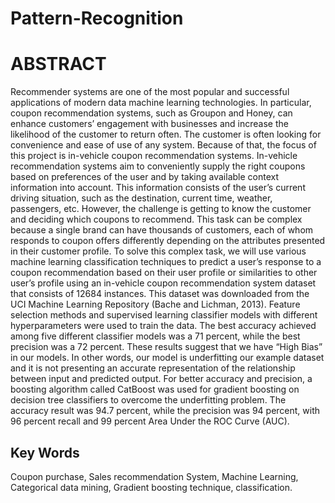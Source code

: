 # Pattern-Recognition

# ABSTRACT
Recommender systems are one of the most popular and successful applications of modern data machine learning technologies. In particular, coupon recommendation systems, such as Groupon and Honey, can enhance customers’ engagement with businesses and increase the likelihood of the customer to return often. The customer is often looking for convenience and ease of use of any system. Because of that, the focus of this project is in-vehicle coupon recommendation systems. In-vehicle recommendation systems aim to conveniently supply the right coupons based on preferences of the user and by taking available context information into account. This information consists of the user’s current driving situation, such as the destination, current time, weather, passengers, etc. However, the challenge is getting to know the customer and deciding which coupons to recommend. This task can be complex because a single brand can have thousands of customers, each of whom responds to coupon offers differently depending on the attributes presented in their customer profile. To solve this complex task, we will use various machine learning classification techniques to predict a user’s response to a coupon recommendation based on their user profile or similarities to other user’s profile using an in-vehicle coupon recommendation system dataset that consists of 12684 instances. This dataset was downloaded from the UCI Machine Learning Repository (Bache and Lichman, 2013). Feature selection methods and supervised learning classifier models with different hyperparameters were used to train the data. The best accuracy achieved among five different classifier models was a 71 percent, while the best precision was a 72 percent. These results suggest that we have “High Bias” in our models. In other words, our model is underfitting our example dataset and it is not presenting an accurate representation of the relationship between input and predicted output. For better accuracy and precision, a boosting algorithm called CatBoost was used for gradient boosting on decision tree classifiers to overcome the underfitting problem. The accuracy result was 94.7 percent, while the precision was 94 percent, with 96 percent recall and 99 percent Area Under the ROC Curve (AUC). 

## Key Words
Coupon purchase, Sales recommendation System, Machine Learning, Categorical data mining, Gradient boosting technique, classification. 
